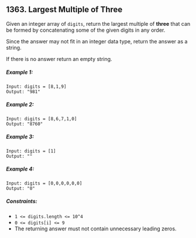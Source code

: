 ## 1363. Largest Multiple of Three

Given an integer array of ```digits```, return the largest multiple of **three** that can be formed by concatenating some of the given digits in any order.

Since the answer may not fit in an integer data type, return the answer as a string.

If there is no answer return an empty string.

##### Example 1:
```
Input: digits = [8,1,9]
Output: "981"
```
##### Example 2:
```
Input: digits = [8,6,7,1,0]
Output: "8760"
```
##### Example 3:
```
Input: digits = [1]
Output: ""
```
##### Example 4:
```
Input: digits = [0,0,0,0,0,0]
Output: "0"
```

##### Constraints:

* ```1 <= digits.length <= 10^4```
* ```0 <= digits[i] <= 9```
* The returning answer must not contain unnecessary leading zeros.
